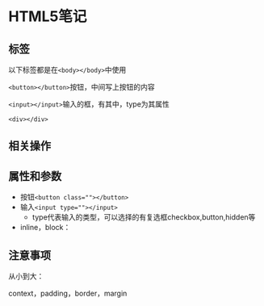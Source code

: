 # HTML5笔记

## 标签

以下标签都是在```<body></body>```中使用

```<button></button>```按钮，中间写上按钮的内容

```<input></input>```输入的框，有其中，type为其属性

```<div></div>```

## 相关操作

## 属性和参数

- 按钮```<button class=""></button>```
- 输入```<input type=""></input>```
  - type代表输入的类型，可以选择的有复选框checkbox,button,hidden等
- inline，block：

## 注意事项

从小到大：

context，padding，border，margin


